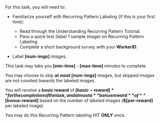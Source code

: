 For this task, you will need to:

- Familiarize yourself with Recurring Pattern Labeling (if this is your first time): 
    - Read through the Understanding Recurring Pattern Tutorial.
    - Pass a quick test (label 1 sample image) on Recurring Pattern Labeling.
    - Complete a short background survey with your **WorkerID**.

- Label **[num-imgs]** images.

This task may take you **[min-time]** - **[max-time]** minutes to complete.

You may choose to skip **at most [num-imgs]** images, but skipped images are not counted towards the labeled images. 

You will receive a **basic reward** of **$[basic-reward]** for the completion of the task, and at most a **bonus reward** of **$[bonus-reward]** based on the number of labeled images (**$[per-reward]** per labeled image). 

You may do this Recurring Pattern labeling HIT **ONLY** once.
